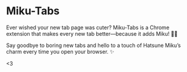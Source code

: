 # Miku-Tabs  

Ever wished your new tab page was cuter? Miku-Tabs is a Chrome extension that makes every new tab better—because it adds Miku! 💙🎶

Say goodbye to boring new tabs and hello to a touch of Hatsune Miku’s charm every time you open your browser. ✨


<3
